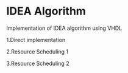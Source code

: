 # IDEA Algorithm
Implementation of IDEA algorithm using VHDL

1.Direct implementation

2.Resource Scheduling 1

3.Resource Scheduling 2
